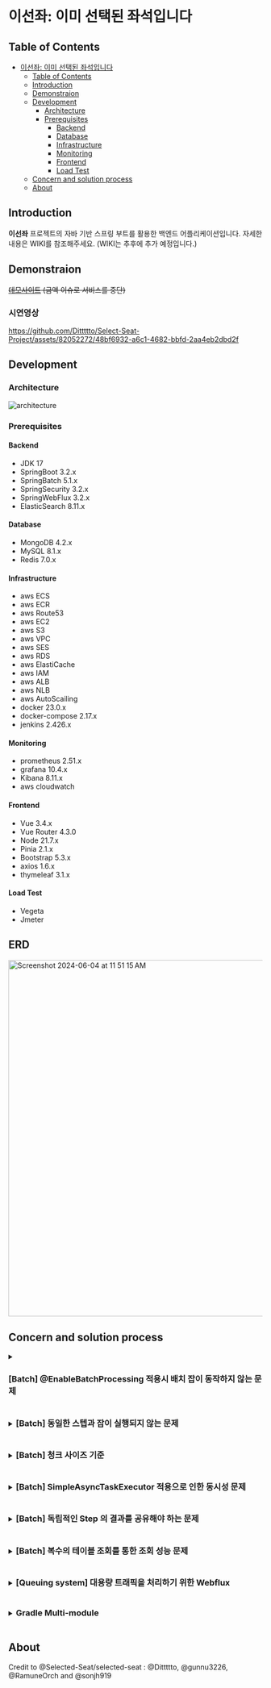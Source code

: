 # 이선좌: 이미 선택된 좌석입니다

## Table of Contents

- [이선좌: 이미 선택된 좌석입니다](#이선좌-이미-선택된-좌석입니다)
  - [Table of Contents](#table-of-contents)
  - [Introduction](#introduction)
  - [Demonstraion](#demonstraion)
  - [Development](#development)
    - [Architecture](#architecture)
    - [Prerequisites](#prerequisites)
      - [Backend](#backend)
      - [Database](#database)
      - [Infrastructure](#infrastructure)
      - [Monitoring](#monitoring)
      - [Frontend](#frontend)
      - [Load Test](#load-test)
  - [Concern and solution process](#concern-and-solution-process)
  - [About](#about)

## Introduction

**이선좌** 프로젝트의 자바 기반 스프링 부트를 활용한 백엔드 어플리케이션입니다. 자세한 내용은 WIKI를 참조해주세요. (WIKI는 추후에 추가 예정입니다.)

## Demonstraion

~~[데모사이트](http://selected-seat.shop) (금액 이슈로 서비스를 중단)~~

### 시연영상
https://github.com/Dittttto/Select-Seat-Project/assets/82052272/48bf6932-a6c1-4682-bbfd-2aa4eb2dbd2f

## Development

### Architecture

![architecture](https://github.com/Selected-Seat/Select-Seat/assets/65538799/52c0e5cc-7116-4b75-b796-93984950db4e)

### Prerequisites

#### Backend

- JDK 17
- SpringBoot 3.2.x
- SpringBatch 5.1.x
- SpringSecurity 3.2.x
- SpringWebFlux 3.2.x
- ElasticSearch 8.11.x

#### Database

- MongoDB 4.2.x
- MySQL 8.1.x
- Redis 7.0.x

#### Infrastructure

- aws ECS
- aws ECR
- aws Route53
- aws EC2
- aws S3
- aws VPC
- aws SES
- aws RDS
- aws ElastiCache
- aws IAM
- aws ALB
- aws NLB
- aws AutoScailing
- docker 23.0.x
- docker-compose 2.17.x
- jenkins 2.426.x

#### Monitoring

- prometheus 2.51.x
- grafana 10.4.x
- Kibana 8.11.x
- aws cloudwatch

#### Frontend

- Vue 3.4.x
- Vue Router 4.3.0
- Node 21.7.x
- Pinia 2.1.x
- Bootstrap 5.3.x
- axios 1.6.x
- thymeleaf 3.1.x

#### Load Test

- Vegeta
- Jmeter

## ERD

<img width="707" alt="Screenshot 2024-06-04 at 11 51 15 AM" src="https://github.com/Dittttto/Select-Seat-Project/assets/82052272/31d00073-adc5-4eb6-b73a-f1266a65b0ff">


## Concern and solution process

<details>
<summary><h3 style="display: inline-block;"> [Batch] @EnableBatchProcessing 적용시 배치 잡이 동작하지 않는 문제</h3></summary>

| 원인

SpringBoot 3.0 부터 `DefaultBatchConfiguration `클래스나 `EnableBatchProcessing` 어노테이션을 선언할 경우 배치 잡의 자동 실행하는 것을 제한하는 로직이 추가되었다.

```java
@AutoConfiguration(after = { HibernateJpaAutoConfiguration.class, TransactionAutoConfiguration.class })
@ConditionalOnClass({ JobLauncher.class, DataSource.class, DatabasePopulator.class })
@ConditionalOnBean({ DataSource.class, PlatformTransactionManager.class })
@ConditionalOnMissingBean(value = DefaultBatchConfiguration.class, annotation = EnableBatchProcessing.class)
@EnableConfigurationProperties(BatchProperties.class)
@Import(DatabaseInitializationDependencyConfigurer.class)
public class BatchAutoConfiguration {
	@Bean
	@ConditionalOnMissingBean
	@ConditionalOnProperty(prefix = "spring.batch.job", name = "enabled", havingValue = "true", matchIfMissing = true)
	public JobLauncherApplicationRunner jobLauncherApplicationRunner(JobLauncher jobLauncher, JobExplorer jobExplorer,
			JobRepository jobRepository, BatchProperties properties) {
		JobLauncherApplicationRunner runner = new JobLauncherApplicationRunner(jobLauncher, jobExplorer, jobRepository);
		String jobNames = properties.getJob().getName();
		if (StringUtils.hasText(jobNames)) {
			runner.setJobName(jobNames);
		}
		return runner;
	}
    ...
}
```

위의 코드에서 `@ConditionalOnMissingBean(value = DefaultBatchConfiguration.class, annotation = EnableBatchProcessing.class)` 부분을 통해서 `DefaultBatchConfiguration` 혹은 `EnableBatchProcessing이` 정의된 빈이 있을 경우 스프링에 등록된 기본 빈을 사용하지 않고, 등록된 빈을 사용하게 된다. 현재의 코드에서는 `@EnableBatchProcessing` 어노테이션이 적용되어 있고, 내부에는 자동 실행 로직이 없기 때문에, 등록된 배치 잡이 실행되지 않았던 것이다.

| 문제해결

배치 서버가 실행됨과 동시에 실행되어야 하는 배치 잡은 없기 때문에, `jobLauncher`를 통해서 배치 잡을 `api call` 혹은 `스케줄러`를 통해 실행할 수 있도록 변경했다.

```java
public void createTickets(
        final JobParameters jobParameters
    ) {
        try {
            jobLauncher.run(ticketCreateJob, jobParameters);
        } catch (
            JobExecutionAlreadyRunningException |
            JobInstanceAlreadyCompleteException |
            JobParametersInvalidException |
            JobRestartException e
        ) {
            throw new RuntimeException(e);
        }
    }
```

</details>

<details>
<summary><h3 style="display: inline-block;"> [Batch] 동일한 스텝과 잡이 실행되지 않는 문제</h3></summary>

| 원인

스프링 배치는 기본적으로 잡과 스텝의 상태를 저장하고 이에 기반하여 잡과 스텝의 실행을 1번만 수행할 수 있도록 보장한다. 배치 잡이 실행되면 `JobInstance`가 생성된다. 이때 `JobInstance`는 잡의 논리적 실행을 나타내며 두 가지 항목으로 식별되는데, 하나는 잡의 이름이고 하나는 잡이 실행될때 전달된 파라미터다. 그리고 이때 저장된 이름과 파라미터를 이용해서 실행되었던 잡인지 식별하게되고, 실행되었던 잡은 실행되지 않도록 하는 것이다. 이렇게 함으로써 다중으로 같은 잡이 실행되는 문제를 해결할 수 있다. 하지만 같은 잡 또는 스텝을 실행하야 하는 경우가 발생할 수 있다. 이선좌 프로젝트에서도 동일한 스텝을 반복적으로 실행하는 경우와 테스트를 위해서 잡을 반복 실행하는 경우가 발생하였다.

| 문제해결

스프링 배치에서는 잡과 스텝을 재시작 할 수 있는 다양한 방법을 제공한다. 먼저 잡을 재실행하는 방법으로는 파라미터에 실행 날짜를 전달하여 동작시키는 방법이 있지만, 여기에서는 `RunIdIncrement` 객체를 사용했다. `RunIdIncrement`를 적용하면 배치 잡 실행시 `run.id` 파라미터를 생성하고, 잡을 반복 호출시 `run.id`의 값을 증가시킨다. 이렇게 되면 지속적으로 파라미터가 변경되기 때문에 잡에 대한 반복호출이 가능해진다. `BATCH_JOB_EXECUTION_PARAMS`에서 `run.id` 필드가 추가되고 등가되는 것을 확인할 수 있다.

```java
return new JobBuilder("job", jobRepository)
    .start(step)
    .incrementer(new RunIdIncrementer())
    .build();
```

스텝의 경우 `allowStartIfComplete` 의 값을 `true` 로 설정하면 동일한 파라미터로 스텝을 실행해도 반복 실행이 가능하다.

```java
return new StepBuilder("step", jobRepository)
    .reader(reader)
    .processor(processor)
    .writer(writer)
    .allowStartIfComplete(true)
    .build();
```

| 참고

- https://docs.spring.io/spring-batch/reference/step/chunk-oriented-processing/restart.html
- https://docs.spring.io/spring-batch/docs/current/api/org/springframework/batch/core/launch/support/RunIdIncrementer.html

</details>


<details>
<summary><h3 style="display: inline-block;"> [Batch] 청크 사이즈 기준</h3></summary>

| 고민

배치의 각 스텝에서는 `JpaPagingItemReader`를 통해서 정해진 `Chunk Size`만큼 데이터를 처리할 수 있다. 이때 `chink size` 를 매우 크게 잡아서 큰 단위로 데이터를 처리하면 속도가 빠르다고 생각할 수 있지만 그렇지 않다. `Chunk` 단위로 데이터를 처리한 다는 것은 `chunk` 가 트랜잭션의 단위가 된다는 것과 같다. 이는 트랜잭션이 실패하여 롤백이 되는 순간 지정한 `chunk` 만큼의 데이터가 롤백된다는 것을 의미하고, 너무 큰 `chunk` 사이즈는 I/O 비용을 절약할 수 있지만 트랜잭션 비용에 대한 오버헤드가 발생할 수 있다. 그렇다면 적절한 `chunk` 사이즈의 기준은 무엇일까? 아쉽게도 찾지 못했다. 배치를 수행하는 서버의 스펙에 맞게 조절하는 수 밖에 없는 것이다.

| 고민해결

적절한 `chunk` 사이즈를 도출하기 위해서 실제 배포된 배치 서버에서 부하 테스트를 수행하였다. 테스트는 약 6만개의 좌석을 생성하고 등록하는 `api call`을 기준으로 배치 잡의 실행시간을 측정하였다.

결과는 다음과 같다.

| chunk size | execution time |
| ---------- | -------------- |
| 1          | 15m 44s 566ms  |
| 50         | 2m 18s 539ms   |
| 100        | 2m2s489ms      |
| 500        | 1m44s630ms     |
| 1000       | 1m43s952ms     |
| 1500       | 1m29s433ms     |
| 2000       | 1m52s78ms      |

![Screenshot 2024-06-04 at 12 19 20 AM](https://github.com/Dittttto/Select-Seat-Project/assets/82052272/c2fcf1ee-982e-462a-af4d-40f78b275968)
![Screenshot 2024-06-04 at 12 19 32 AM](https://github.com/Dittttto/Select-Seat-Project/assets/82052272/46c94706-069c-4606-913e-a693886e56f7)

측정된 결과를 기반으로 `chunk` 사이즈가 500개인 부분부터 임계점에 도달했다고 판단했고, 500개와 1000개 사이인 **750개**의 `chunk` 사이즈로 최종 결정하였다. 하지만 현재의 750개가 언제나 정답일 수는 없다. 변화하는 서버의 스팩과 지속적인 모니터링으로 튜닝을 수행해야한다.
</details>

<details>
<summary><h3 style="display: inline-block;">[Batch] SimpleAsyncTaskExecutor 적용으로 인한 동시성 문제</h3></summary>

| 원인

`Spring Batch`는 `SimpleAsyncTaskExecutor`를 이용하여 스텝의 동작을 멀티 스레드로 동작시킬 수 있다. 하지만 이때 주의해야 하는 부분은 스텝의 요소가 스레드 세이프해야한 다는 것이다. 관련 내용은 아래의 공식 문서 발췌본에서 확인할 수 있다.

> Spring Batch provides some implementations of `ItemWriter` and `ItemReader`. Usually, they say in the Javadoc if they are thread safe or not or what you have to do to avoid problems in a concurrent environment. If there is no information in the Javadoc, you can check the implementation to see if there is any state. If a reader is not thread safe, you can decorate it with the provided `SynchronizedItemStreamReader` or use it in your own synchronizing delegator. You can synchronize the call to `read()`, and, as long as the processing and writing is the most expensive part of the chunk, your step may still complete much more quickly than it would in a single-threaded configuration.

| 문제해결

문서를 확인하면 `SynchronizedItemStreamReader` 를 사용하여 스레드 세이프한 IremReader를 이용할 수 있는 것을 알 수 있다. 그렇다면 내부적으로 어떻게 구현되어 있기에 스레드 세이프 한 것인지 내부 코드를 살펴보면 다음과 같다.

```java
public class SynchronizedItemStreamReader<T> implements ItemStreamReader<T>, InitializingBean {
    private ItemStreamReader<T> delegate;
    private final Lock lock = new ReentrantLock();

    @Nullable
    public T read() throws Exception {
        this.lock.lock();

        Object var1;
        try {
            var1 = this.delegate.read();
        } finally {
            this.lock.unlock();
        }

        return var1;
    }
}
```

`read()` 메서드를 확인하면 `java.util.concurrent` 패키지의 `Lock` 을 적용하여, 스레드 세이프함 보장하고 있다. `ReentrantLock` 은 재진입이 가능한 `Lock`으로, 가장 일반적인 배타 `Lock`이다. 이를 참고하여 `Custom item reader`에 동일한 `ReentrantLock` 을 적용하여 스레드 세이프하게 구현하였다. 결과는 성공적으로 멀티 스레드로 스텝이 동작하는 것을 확인할 수 있었고, 싱글 스레드 대비 **75% 실행 시간을 단축할 수 있었다.**

```java
@Override
public TicketBatchEntity read() throws Exception {
    this.lock.lock();
    TicketBatchEntity next = null;

    try {
        if (iterator.hasNext()) {
            next = iterator.next();
        }
    } finally {
        this.lock.unlock();
    }

    return next;
}
```

</details>

<details>
<summary><h3 style="display: inline-block;">[Batch] 독립적인 Step 의 결과를 공유해야 하는 문제</h3></summary>

| 원인

스텝은 잡을 구성하는 독립적인 작업의 단위이다. 여기서 독립적이라는 말은 각 스텝은 의존적일 수 없다는 것이다. 하지만 티켓을 만료하는 잡에서는 만료된 콘서트를 조회하고(조회 스텝), 티켓을 만료하는 스텝에서 조회 스텝의 결과를 참조해야 하는 문제가 발생하였다.

| 문제해결

스프링 배치가 제공하는 대부분의 `ItemReader`는 상태를 유지하므로 스테이트풀하다. 이는 `StepExecutionContext`에 상태를 저장하고 관리하기 때문이다. 스프링 배치는 `ExecutionContext`를 잡과 스텝을 구분해서 관리하는데, 이때 스텝의 ExectionContext 내용을 잡으로 승격시키면 각 스텝에서 동일한 상태를 공유할 수 있게 된다. 이를 위해서 스프링 배치는 `ExecutionContextPromotionListener` 을 제공한다. `ExecutionContextPromotionListener` 은 스텝이 종료되면 `StepExectuion`에 저장된 상태를 `JobExecution` 참조할 수 있도록 자동으로 승격해준다. 내부의 코드를 살펴보면 다음과 같이 네모 박스 부분에서 해당 동작에 대한 구현 부분을 확인할 수 있다.

![Screenshot 2024-06-04 at 12 19 00 AM](https://github.com/Dittttto/Select-Seat-Project/assets/82052272/a2e9d653-51f8-4c09-b1a9-4aeb4b253285)

그리고 ExecutionContextPromotionListener 는 StepExecutionListener 의 구현체이기 때문에 간단하게 listener 로 등록해서 사용이 가능하다.

```java
@Bean
public ExecutionContextPromotionListener concertDatePromotionListener() {
    final ExecutionContextPromotionListener executionContextPromotionListener
        = new ExecutionContextPromotionListener();

    executionContextPromotionListener
        .setKeys(new String[]{"concertExpiredMap"});

    return executionContextPromotionListener;
}
```

```java
    @Bean
    public Step concertDateReadJob(
        final ItemReader<ConcertDateEntity> concertDateItemReader,
        final ItemWriter<ConcertDateEntity> concertDateItemWriter,
        final ExecutionContextPromotionListener concertDatePromotionListener
    ) {
        return new StepBuilder("concertDateReadJob", jobRepository)
            .<ConcertDateEntity, ConcertDateEntity>chunk(CHUNK_SIZE,
                platformTransactionManager)
            .reader(concertDateItemReader)
            .writer(concertDateItemWriter)
            .listener(concertDatePromotionListener) <- listener 적용
            .allowStartIfComplete(true)
            .build();
    }
```
</details>

<details>
<summary><h3 style="display: inline-block;">[Batch] 복수의 테이블 조회를 통한 조회 성능 문제</h3></summary>

| 고민

공연에 대한 사전 알림을 발송하기 위해서는 4개 이상의 테이블을 조회해야 하는 경우가 발생했다. 하나의 `Join` 쿼리를 적용할 수 있지만, 적은 양의 데이터라면 성능에 문제가 없지만 대용량의 데이터가 적재된 4개 이상의 테이블에 적용하는 것은 성능 저하의 원인이 된다.

| 고민해결

서전 알림에 사용되는 데이터는 90% 이상이 조회성 데이터이다. 또한, 기획에 따라서 필요한 데이터의 형태가 지속적으로 변경될 수 있다고 판단했다. 이를 위해서 대용량의 데이터를 빠르게 조회할 수 있고, 정해진 스키마가 없이 데이터를 적재할 수 있는 `NoSQL` 을 도입하기로 결정하였고, 빠른 조회를 바탕으로 공연 사전 알림 서비스를 구현할 수 있었다.

![Screenshot 2024-06-04 at 12 18 05 AM](https://github.com/Dittttto/Select-Seat-Project/assets/82052272/3d10f4f1-736c-4fd5-a123-064e79b75ae2)

</details>


<details>
<summary><h3 style="display: inline-block;">[Queuing system] 대용량 트래픽을 처리하기 위한 Webflux</h3></summary>

| 고민

티켓팅은 순간 접속자가 많고 대용량이 트래픽이 몰리게 된다.실제 티켓팅 서비스의 경우 최근 가수 아이유의 콘서트에 85만명 동접속자수가 발생하였고, 인기있는 일반 콘서트도 좌석의 배수 인원 만큼 접속할 것으로 예상할 수 있다. 이때 Blocking 방식의 톰캣을 기반으로 하는 Spring MVC는 요청에 대해 하나의 스레드를 할당 하는 방식으로 동작하게 된다. 이는 대량의 트래픽을 빠르게 처리하는 것에는 적합하지 않다고 판단했다.

| 고민해결

대량의 트래픽을 보다 빠르고 안정적으로 처리할 수 있는 서버가 필요하였고, Non-Blocking Netty 기반의 Webflux를 선택하게 되었다. 다음은 Netty 서버와 Webflux가 요청을 받았을때 수행되는 흐름을 도식화 한 것이다.

![Screenshot 2024-06-04 at 12 17 15 AM](https://github.com/Dittttto/Select-Seat-Project/assets/82052272/9f32e880-c76f-4f4e-9cc7-65e2d6841551)

요청을 받으면 이벤트 루프에서 요청을 Channel pipleline의 Channel handler에서 위임하고, 이때 요청에 대한 콜백을 등록한다. handler에서 요청을 처리하고 응답에 대한 이벤트를 발행하면 이벤트 루프에서 이전에 등록된 콜백을 실행하여 응답하게 된다. 이러한 방식은 요청당 스레드를 할당하는 것이 아니라 하나의 스레드가 쉬지않고 더 많은 요청을 처리할 수 있다는 점이 webflux 빠른이유의 기반이된다.

이러한 이유를 바탕으로 Webflux를 대기열 시스템의 메인 서버로 선택하였고, 로컬에서 부하테스트를 진행하였다.

요청: 2백만 건에 대한 조회 요청

| Target | Samples | Error % | Throughput (/sec) |
| --- | --- | --- | --- |
| Spring MVC | 2000000 | 0.0 | 16177/sec |
| Spring Webflux | 2000000 | 0.0 | 42787/sec |

결과를 통해 Spring Webflux가 Spring Web 대비 `약 3배이상 높은 처리율`을 가진 다는 것을 확인할 수 있었다.
</details>


<details>
<summary><h3 style="display: inline-block;">Gradle Multi-module</h3></summary>

| 고민

기존 모놀리식으로 프로젝트를 구현하면서 다음과 같은 불편함이 있었다.

1. 단일 모듈에서 패키지만으로 레이어를 분리했다.
2. 모든 의존성이 하나의 모듈에 집약되어 있다.
3. 외존성이 거미줄 처럼 엮여있다.

| 고민해결

이러한 불편함을 개선하고자 처음 고려한 것은 도메인을 기준으로 모듈을 분리하는 것이었다. 하지만 도메인을 기준으로 모듈을 분리시 모듈내부의 복잡도가 증가하게 되는 문제가 있었고 MSA 도입이 더 적절한 선택이라고 판단하였다. 하지만 마감기한과 러닝 커브를 고려하여 레이어를 기준으로 모듈을 분리하고, 필요한 의존성간의 협력관계를 구성하기 위해서 노력했다.

![Screenshot 2024-06-04 at 12 16 42 AM](https://github.com/Dittttto/Select-Seat-Project/assets/82052272/a74da958-559a-4abc-91e2-49161bbf8167)

</details>

## About

Credit to @Selected-Seat/selected-seat : @Dittttto, @gunnu3226, @RamuneOrch and @sonjh919
